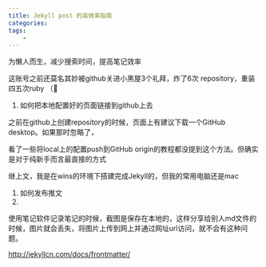 ```yaml
---
title: Jekyll post 的高效率指南
categories: 
tags:
    - 
---
```


为懒人而生，减少搜索时间，提高笔记效率

这账号之前还莫名其妙被github关进小黑屋3个礼拜，炸了6次 repository，重装四五次ruby （🥹





1. 如何把本地配置好的页面链接到github上去



之前在github上创建repository的时候，页面上有建议下载一个GitHub desktop。如果那时忽略了，



看了一些将local上的配置push到GitHub origin的教程都没提到这个方法。但确实是对于纯新手而言最直接的方式

继上文，我是在wins的环境下搭建完成Jekyll的，但我的常用电脑还是mac

1. 如何发布推文
2. 

使用笔记软件记录笔记的时候，截图是保存在本地的，这样分享给别人md文件的时候，图片就会丢失，将图片上传到网上并通过网址url访问，就不会有这种问题。

http://jekyllcn.com/docs/frontmatter/